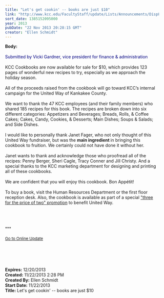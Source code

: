 ```yaml
---
title: "Let's get cookin' -- books are just $10"
link: "http://www.kcc.edu/FacultyStaff/update/Lists/Announcements/DispForm.aspx?ID=1343"
sort_date: 1385152095000
year: 2013
pubDate: "22 Nov 2013 20:28:15 GMT"
creator: "Ellen Schmidt"
---
```


<div><b>Body:</b> <div class="ExternalClass3E067625E7B64AD7AEC6E9A04623D1B5">
<div><br /><font color="#000080">Submitted by Vicki Gardner, vice president for finance &amp; administration </font></div>
<div><br />KCC Cookbooks are now available for sale for $10, which provides 123 pages of wonderful new recipes to try, especially as we approach the holiday season.  </div>
<div> </div>
<div>All of the proceeds raised from the cookbook will go toward KCC’s internal campaign for the United Way of Kankakee County.  <br /> <br />We want to thank the 47 KCC employees (and their family members) who shared 185 recipes for this book. The recipes are broken down into six different categories: Appetizers and Beverages; Breads, Rolls, &amp; Coffee Cakes; Cakes, Candy, Cookies, &amp; Desserts; Main Dishes; Soups &amp; Salads; and Side Dishes. <br /> <br />I would like to personally thank Janet Fager, who not only thought of this United Way fundraiser, but was the <strong>main ingredient </strong>in bringing this cookbook to fruition. We certainly could not have done it without her. </div>
<div> </div>
<div>Janet wants to thank and acknowledge those who proofread all of the recipes: Penny Berger, Sheri Cagle, Tracy Conner and Jill Christy. And a special thanks to the KCC marketing department for designing and printing all of these cookbooks.</div>
<div><br />We are confident that you will enjoy this cookbook. Bon Appétit!</div>
<div> </div>
<div>To buy a book, visit the Human Resources Department or the first floor reception desk. Also, the cookbook is available as part of a special <a href="/FacultyStaff/update/Lists/Announcements/DispForm2.aspx?List=7e45450e-520d-4ad3-81dd-a79ebcc75df4&amp;ID=1342&amp;Source=/_layouts/sitemanager.aspx?FilterOnly%3D1&amp;SmtContext=SPList%3a7e45450e-520d-4ad3-81dd-a79ebcc75df4?SPWeb%3a6dd7d01a-f4b3-47f9-8d35-b60692caa2f7%3a&amp;SmtContextExpanded=True&amp;Filter=1&amp;pgsz=100&amp;vrmode=False&amp;lvn=KCC%20Announcements&amp;Web=6dd7d01a-f4b3-47f9-8d35-b60692caa2f7">&quot;three for the price of two&quot; promotion</a> to benefit United Way.</div>
<div> </div>
<div> </div>
<div> </div>
<div>
<div></div>
<div><br />
<div></div>
<div>
<div>
<div></div>
<div><font size="2">***</font></div>
<div><font size="2"></font> </div>
<div><font size="2"></font></div>
<div><font size="2"></font></div>
<div><font size="2"></font></div>
<div><font size="2"></font></div>
<div><font size="2"></font></div>
<div><font size="2"></font></div>
<div><font size="2"></font></div>
<div><font size="2"></font></div>
<div><font size="2"></font></div>
<div><font size="2"></font></div>
<div><font size="2"></font></div>
<div><font size="2"></font></div>
<div><font size="2"></font></div>
<div><font size="2"><a href="/FacultyStaff/update/Pages/dailyupdate.aspx">Go to Online Update</a></font></div>
<div><font size="2"></font> </div>
<div> </div>
<div></div>
<div><font size="2"></font></div></div></div></div></div>
<div> </div>
<div> </div>
<div> </div></div></div>
<div><b>Expires:</b> 12/20/2013</div>
<div><b>Created:</b> 11/22/2013 2:28 PM</div>
<div><b>Created By:</b> Ellen Schmidt</div>
<div><b>Start Date:</b> 11/22/2013</div>
<div><b>Title:</b> Let&#39;s get cookin&#39; -- books are just $10</div>
